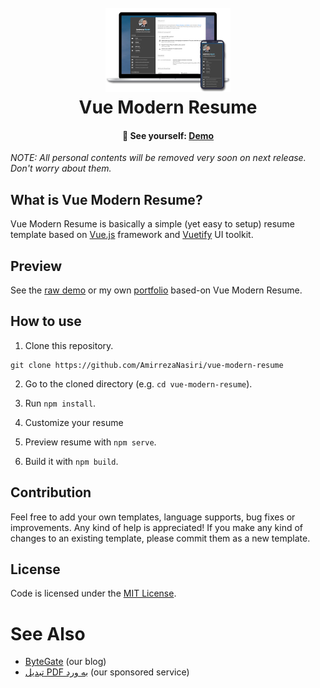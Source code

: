 <h1 align="center">
  <br>
  <a target="_blank" href="https://amirrezanasiri.github.io/vue-modern-resume/">
    <img src="src/assets/logo.png" alt="Markdownify" width="200">
  </a>
  <br>
  Vue Modern Resume
  <br>
</h1>

<h4 align="center">
  🚀 See yourself:
  <a href="https://amirrezanasiri.github.io/vue-modern-resume/">
     Demo
  </a>
</h4>

*NOTE: All personal contents will be removed very soon on next release. Don't worry about them.*

## What is Vue Modern Resume?
Vue Modern Resume is basically a simple (yet easy to setup) resume template based on <a href="https://vuejs.org/">Vue.js</a> framework and <a href="https://vuetifyjs.com/">Vuetify</a> UI toolkit.

## Preview
See the [raw demo](https://amirrezanasiri.github.io/vue-modern-resume/) or my own [portfolio](https://amirreza.in) based-on Vue Modern Resume.



## How to use

1. Clone this repository.
```
git clone https://github.com/AmirrezaNasiri/vue-modern-resume
```

2. Go to the cloned directory (e.g. `cd vue-modern-resume`).

3. Run `npm install`.

4. Customize your resume

5. Preview resume with `npm serve`.

6. Build it with `npm build`.

## Contribution
Feel free to add your own templates, language supports, bug fixes or improvements. Any kind of help is appreciated! If you make any kind of changes to an existing template, please commit them as a new template.

## License
Code is licensed under the [MIT License](LICENSE).

# See Also
* [ByteGate](https://bytegate.ir/) (our blog)
* [تبدیل PDF به ورد](http://delix.ir/) (our sponsored service)
